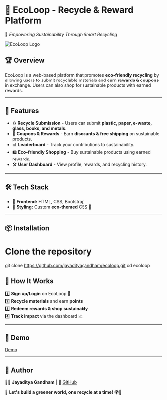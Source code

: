 # 🌱 EcoLoop - Recycle & Reward Platform

📌 *Empowering Sustainability Through Smart Recycling*

![EcoLoop Logo](https://img.icons8.com/external-flaticons-lineal-color-flat-icons/64/000000/external-recycling-ecology-flaticons-lineal-color-flat-icons.png)

## 🏆 Overview
EcoLoop is a web-based platform that promotes **eco-friendly recycling** by allowing users to submit recyclable materials and earn **rewards & coupons** in exchange. Users can also shop for sustainable products with earned rewards.

---

## 🚀 Features
- ♻️ **Recycle Submission** - Users can submit **plastic, paper, e-waste, glass, books, and metals**.
- 🎁 **Coupons & Rewards** - Earn **discounts & free shipping** on sustainable products.
- 📊 **Leaderboard** - Track your contributions to sustainability.
- 🛍️ **Eco-friendly Shopping** - Buy sustainable products using earned rewards.
- 🛠 **User Dashboard** - View profile, rewards, and recycling history.

---

## 🛠 Tech Stack
- 🔹 **Frontend:** HTML, CSS, Bootstrap
- 🔹 **Styling:** Custom **eco-themed** CSS 🎨

---

## 📦 Installation


# Clone the repository
git clone https://github.com/jayadityagandham/ecoloop.git
cd ecoloop

## 🎯 How It Works
1️⃣ **Sign up/Login** on EcoLoop 🌿  
2️⃣ **Recycle materials** and earn **points**  
3️⃣ **Redeem rewards & shop sustainably**  
4️⃣ **Track impact** via the dashboard 📈  

---

## 📸 Demo
[Demo](https://drive.google.com/file/d/1KAuwg8pMA6Opkjrm9Kp6a8vjp6mb4w1n/view?usp=sharing)

---

## 👤 Author
👨‍💻 **Jayaditya Gandham** | 🔗 [GitHub](https://github.com/jayadityagandham)

🔹 **Let's build a greener world, one recycle at a time!** 🌍💚
